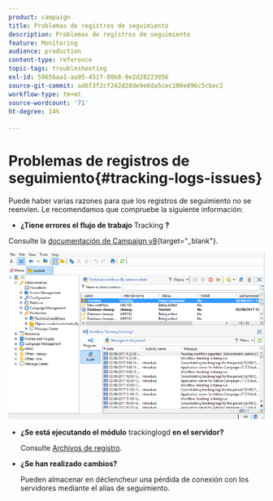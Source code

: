 ```yaml
---
product: campaign
title: Problemas de registros de seguimiento
description: Problemas de registros de seguimiento
feature: Monitoring
audience: production
content-type: reference
topic-tags: troubleshooting
exl-id: 58656aa1-aa95-451f-80b8-9e2d28223056
source-git-commit: ad6f3f2cf242d28de9e6da5cec100e096c5cbec2
workflow-type: tm+mt
source-wordcount: '71'
ht-degree: 14%

---
```


# Problemas de registros de seguimiento{#tracking-logs-issues}



Puede haber varias razones para que los registros de seguimiento no se reenvíen. Le recomendamos que compruebe la siguiente información:

* **¿Tiene errores el flujo de trabajo** Tracking **?**

Consulte la [documentación de Campaign v8](https://experienceleague.adobe.com/docs/campaign/automation/workflows/monitoring-workflows/monitor-technical-workflows.html?lang=es){target="_blank"}.

![](assets/tracking_scheduled_task.png)

* **¿Se está ejecutando el módulo** trackinglogd **en el servidor?**

  Consulte [Archivos de registro](../../production/using/log-files.md).

* **¿Se han realizado cambios?**

  Pueden almacenar en déclencheur una pérdida de conexión con los servidores mediante el alias de seguimiento.
